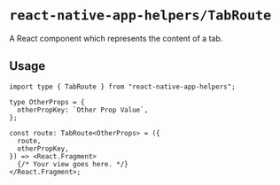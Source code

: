 # `react-native-app-helpers/TabRoute`

A React component which represents the content of a tab.

## Usage

```tsx
import type { TabRoute } from "react-native-app-helpers";

type OtherProps = {
  otherPropKey: `Other Prop Value`,
};

const route: TabRoute<OtherProps> = ({
  route,
  otherPropKey,
}) => <React.Fragment>
  {/* Your view goes here. */}
</React.Fragment>;
```

